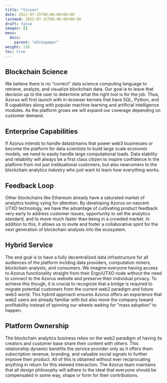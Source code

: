 ```yaml
---
title: "Vision"
date: 2022-07-15T00:00:00+00:00
lastmod: 2022-07-15T00:00:00+00:00
draft: false
images: []
menu:
  docs:
    parent: "whitepaper"
weight: 130
toc: true
---
```


## Blockchain Science

We believe there is no "correct" data science computing language to retrieve, analyze, and visualize blockchain data. Our goal is to leave that decision up to the user to determine what the right tool is for the job. Thus, Azorus will first launch with in-browser kernels that have SQL, Python, and R capabilties along with popular machine learning and artificial intelligence modules. As the platform grows we will expand our coverage depending on customer demand.

## Enterprise Capabilities

If Azorus intends to handle datastreams that power web3 businesses or become the platform for data scientists to build large scale economic models, we need to easily handle large computational loads. Data stability and reliability will always be a first class citizen to inspire confidence in the platform from not just instituational customers, but also newcomers to the blockchain analytics industry who just want to learn how everything works.

## Feedback Loop

Other blockchains like Ethereum already have a saturated market of analytics tooling vying for attention. By developing Azorus on nascent UTXO technology, we have the advantage of cultivating product feedback very early to address customer issues, opportunity to set the analytics standard, and to move much faster than being in a crowded market. In addition to this, it allows us to invite and foster a collaborative spirit for the next generation of blockchain analysts into the ecosystem. 

## Hybrid Service

The end goal is to have a fully decentralized data infrastructure for all audiences of the platform inclding data providers, computation miners, blockchain analysts, and consumers. We imagine everyone having access to Azorus functionality straight from their Ergo/UTXO node without the need to connect to the Azorus website and preserve their individual privacy. To achieve this though, it is crucial to recognize that a bridge is required to migrate potential customers from the current web2 paradigm and future web3 world. This hybrid approach ensures Azorus offers an experience that web2 users are already familiar with but also move the company toward profitability instead of spinning our wheels waiting for "mass adoption" to happen.

## Platform Ownership

The blockchain analytics business relies on the web2 paradigm of having its creators and customer base share their content with others. This relationship dynamic benefits the service provider only as it offers them subscription revenue, branding, and valuable social signals to further improve their product. All of this is obtained without ever reciprocating anything in return for this skewed interaction. The Azorus team maintains that all design philosophy will adhere to the ideal that everyone should be compensated in some way, shape or form for their contributions.

<br>
<br>
<br>

